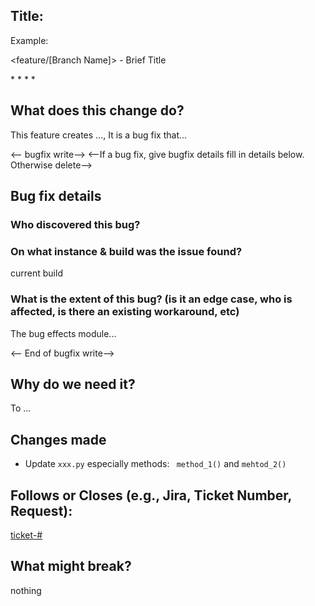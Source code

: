 ## Title:

Example:

<feature/[Branch Name]> - Brief Title

<Possible Titles Pre-fixes>
* <bugfix/branchName>
* <docs/branchName>
* <hotfix/branchName>
* <release/v1.01branchName>

## What does this change do?

This feature creates ..., It is a bug fix that...

<-- bugfix write-->
<--If a bug fix, give bugfix details fill in details below. Otherwise delete-->

## Bug fix details

### Who discovered this bug?

### On what instance & build was the issue found?

current build

### What is the extent of this bug? (is it an edge case, who is affected, is there an existing workaround, etc)

The bug effects module...

<-- End of bugfix write-->

## Why do we need it?

To ...

## Changes made

- Update `xxx.py` especially methods: ` method_1()` and `mehtod_2()`

## Follows or Closes (e.g., Jira, Ticket Number, Request):

[ticket-#](https://t)

## What might break?

nothing
